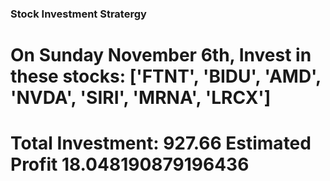 ### Stock Investment Stratergy

# On Sunday November 6th, Invest in these stocks: ['FTNT', 'BIDU', 'AMD', 'NVDA', 'SIRI', 'MRNA', 'LRCX']
# Total Investment: 927.66 Estimated Profit 18.048190879196436
